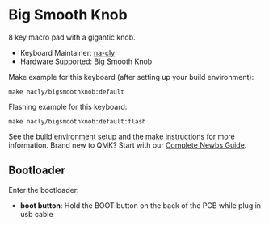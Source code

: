 # Big Smooth Knob
8 key macro pad with a gigantic knob. 


* Keyboard Maintainer: [na-cly](https://github.com/na-cly)  
* Hardware Supported: Big Smooth Knob

Make example for this keyboard (after setting up your build environment):

    make nacly/bigsmoothknob:default

Flashing example for this keyboard:

    make nacly/bigsmoothknob:default:flash

See the [build environment setup](https://docs.qmk.fm/#/getting_started_build_tools) and the [make instructions](https://docs.qmk.fm/#/getting_started_make_guide) for more information. Brand new to QMK? Start with our [Complete Newbs Guide](https://docs.qmk.fm/#/newbs).

## Bootloader

Enter the bootloader:

* **boot button**: Hold the BOOT button on the back of the PCB while plug in usb cable
